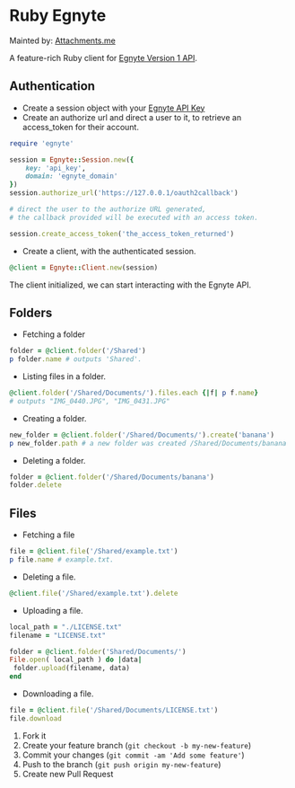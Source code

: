 Ruby Egnyte
===========

Mainted by: [Attachments.me](https://attachments.me)

A feature-rich Ruby client for [Egnyte Version 1 API](https://developers.egnyte.com/docs).

Authentication
--------

* Create a session object with your [Egnyte API Key](https://developers.egnyte.com/)
* Create an authorize url and direct a user to it, to retrieve an access_token for their account.

```ruby
require 'egnyte'

session = Egnyte::Session.new({
    key: 'api_key',
    domain: 'egnyte_domain'
})
session.authorize_url('https://127.0.0.1/oauth2callback')

# direct the user to the authorize URL generated,
# the callback provided will be executed with an access token.

session.create_access_token('the_access_token_returned')
```
* Create a client, with the authenticated session.

```ruby
@client = Egnyte::Client.new(session)
```

The client initialized, we can start interacting with the Egnyte API.

Folders
------

* Fetching a folder

```ruby
folder = @client.folder('/Shared')
p folder.name # outputs 'Shared'.
```

* Listing files in a folder.

```ruby
@client.folder('/Shared/Documents/').files.each {|f| p f.name}
# outputs "IMG_0440.JPG", "IMG_0431.JPG"
```

* Creating a folder.

```ruby
new_folder = @client.folder('/Shared/Documents/').create('banana')
p new_folder.path # a new folder was created /Shared/Documents/banana
```

* Deleting a folder.

```ruby
folder = @client.folder('/Shared/Documents/banana')
folder.delete
```

Files
-----

* Fetching a file

```ruby
file = @client.file('/Shared/example.txt')
p file.name # example.txt.
```

* Deleting a file.

```ruby
@client.file('/Shared/example.txt').delete
```

* Uploading a file.

```ruby
local_path = "./LICENSE.txt"
filename = "LICENSE.txt"

folder = @client.folder('Shared/Documents/')
File.open( local_path ) do |data|
 folder.upload(filename, data)
end
```

* Downloading a file.

```ruby
file = @client.file('/Shared/Documents/LICENSE.txt')
file.download
```

1. Fork it
2. Create your feature branch (`git checkout -b my-new-feature`)
3. Commit your changes (`git commit -am 'Add some feature'`)
4. Push to the branch (`git push origin my-new-feature`)
5. Create new Pull Request

